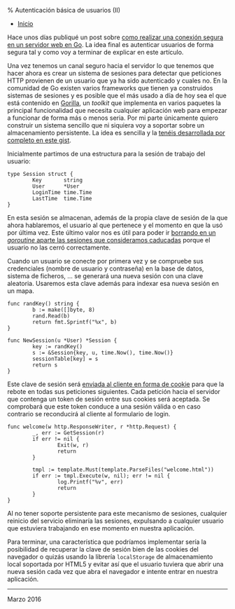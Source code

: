 % Autenticación básica de usuarios (II)

- [Inicio](../index.html)



Hace unos días publiqué un post sobre [como realizar una conexión segura en un
servidor web en Go](../posts.html/autenticacion-basica-usuarios-i.md.html). La idea final es autenticar usuarios de forma segura tal y
como voy a terminar de explicar en este artículo.

Una vez tenemos un canal seguro hacia el servidor lo que tenemos que hacer ahora
es crear un sistema de sesiones para detectar que peticiones HTTP provienen de
un usuario que ya ha sido autenticado y cuales no. En la comunidad de Go existen
varios frameworks que tienen ya construidos sistemas de sesiones y es posible
que el más usado a día de hoy sea el que está contenido en [Gorilla](http://www.gorillatoolkit.org/), un *toolkit*
que implementa en varios paquetes la principal funcionalidad que necesita
cualquier aplicación web para empezar a funcionar de forma más o menos seria.
Por mi parte únicamente quiero construir un sistema sencillo que ni siquiera voy
a soportar sobre un almacenamiento persistente. La idea es sencilla y la [tenéis
desarrollada por completo en este gist](https://gist.github.com/sdemingo/79d5b6651b728badbe46). 

Inicialmente partimos de una estructura para la sesión de trabajo del usuario:

    type Session struct {
            Key       string
            User      *User
            LoginTime time.Time
            LastTime  time.Time
    }

En esta sesión se almacenan, además de la propia clave de sesión de la que ahora
hablaremos, el usuario al que pertenece y el momento en que la usó por última
vez. Este último valor nos es útil para poder ir [borrando en un *goroutine*
aparte las sesiones que consideramos caducadas](https://gist.github.com/sdemingo/79d5b6651b728badbe46#file-sessions-go-L30) porque el usuario no las cerró
correctamente.

Cuando un usuario se conecte por primera vez y se compruebe sus credenciales
(nombre de usuario y contraseña) en la base de datos, sistema de ficheros,
&#x2026; se generará una nueva sesión con una clave aleatoria. Usaremos esta clave
además para indexar esa nueva sesión en un mapa.

    func randKey() string {
            b := make([]byte, 8)
            rand.Read(b)
            return fmt.Sprintf("%x", b)
    }
    
    func NewSession(u *User) *Session {
            key := randKey()
            s := &Session{key, u, time.Now(), time.Now()}
            sessionTable[key] = s
            return s
    }

Este clave de sesión será [enviada al cliente en forma de cookie](https://gist.github.com/sdemingo/79d5b6651b728badbe46#file-server-go-L74) para que la
rebote en todas sus peticiones siguientes. Cada petición hacia el servidor que
contenga un token de sesión entre sus cookies será aceptada. Se comprobará que
este token conduce a una sesión válida o en caso contrario se reconducirá al
cliente al formulario de login.

    func welcome(w http.ResponseWriter, r *http.Request) {
            _, err := GetSession(r)
            if err != nil {
                    Exit(w, r)
                    return
            }
    
            tmpl := template.Must(template.ParseFiles("welcome.html"))
            if err := tmpl.Execute(w, nil); err != nil {
                    log.Printf("%v", err)
                    return
            }
    }

Al no tener soporte persistente para este mecanismo de sesiones, cualquier
reinicio del servicio eliminaría las sesiones, expulsando a cualquier usuario
que estuviera trabajando en ese momento en nuestra aplicación. 

Para terminar, una característica que podríamos implementar sería la posibilidad
de recuperar la clave de sesión bien de las cookies del navegador o quizás
usando la librería `localStorage` de almacenamiento local soportada por HTML5 y
evitar así que el usuario tuviera que abrir una nueva sesión cada vez que abra
el navegador e intente entrar en nuestra aplicación.


---

Marzo 2016
